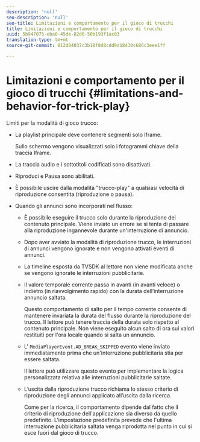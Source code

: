 ```yaml
---
description: 'null'
seo-description: 'null'
seo-title: Limitazioni e comportamento per il gioco di trucchi
title: Limitazioni e comportamento per il gioco di trucchi
uuid: 5b947075-eba0-45de-82d0-50b193f1ac83
translation-type: tm+mt
source-git-commit: 812d04037c3b18f8d8cdd0d18430c686c3eee1ff

---
```



# Limitazioni e comportamento per il gioco di trucchi {#limitations-and-behavior-for-trick-play}

<!--<a id="section_2BC43539C5C142E085D06A7E35C76726"></a>-->

Limiti per la modalità di gioco trucco:

* La playlist principale deve contenere segmenti solo Iframe.

   Sullo schermo vengono visualizzati solo i fotogrammi chiave della traccia Iframe.
* La traccia audio e i sottotitoli codificati sono disattivati.
* Riproduci e Pausa sono abilitati.
* È possibile uscire dalla modalità &quot;trucco-play&quot; a qualsiasi velocità di riproduzione consentita (riproduzione o pausa).
* Quando gli annunci sono incorporati nel flusso:

   * È possibile eseguire il trucco solo durante la riproduzione del contenuto principale. Viene inviato un errore se si tenta di passare alla riproduzione ingannevole durante un&#39;interruzione di annuncio.
   * Dopo aver avviato la modalità di riproduzione trucco, le interruzioni di annunci vengono ignorate e non vengono attivati eventi di annunci.
   * La timeline esposta da TVSDK al lettore non viene modificata anche se vengono ignorate le interruzioni pubblicitarie.
   * Il valore temporale corrente passa in avanti (in avanti veloce) o indietro (in riavvolgimento rapido) con la durata dell’interruzione annuncio saltata.

      Questo comportamento di salto per il tempo corrente consente di mantenere invariata la durata del flusso durante la riproduzione del trucco. Il lettore può tenere traccia della durata solo rispetto al contenuto principale. Non viene eseguito alcun salto di ora sui valori restituiti per l&#39;ora locale quando si salta un annuncio.
   * L&#39; `MediaPlayerEvent.AD_BREAK_SKIPPED` evento viene inviato immediatamente prima che un&#39;interruzione pubblicitaria stia per essere saltata.

      Il lettore può utilizzare questo evento per implementare la logica personalizzata relativa alle interruzioni pubblicitarie saltate.

   * L’uscita dalla riproduzione trucco richiama lo stesso criterio di riproduzione degli annunci applicato all’uscita dalla ricerca.

      Come per la ricerca, il comportamento dipende dal fatto che il criterio di riproduzione dell&#39;applicazione sia diverso da quello predefinito. L&#39;impostazione predefinita prevede che l&#39;ultima interruzione pubblicitaria saltata venga riprodotta nel punto in cui si esce fuori dal gioco di trucco.


